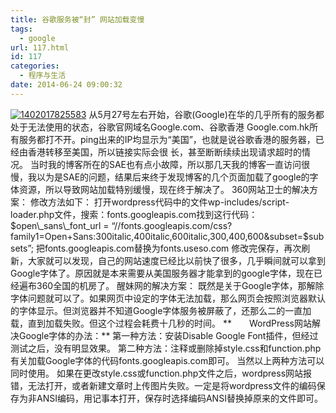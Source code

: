 ```yaml
---
title: 谷歌服务被“封” 网站加载变慢
tags:
  - google
url: 117.html
id: 117
categories:
  - 程序与生活
date: 2014-06-24 09:00:32
---
```


[![1402017825583](http://storage.veitor.net/uploads/2014/06/1402017825583.jpg)](http://storage.veitor.net/uploads/2014/06/1402017825583.jpg) 从5月27号左右开始，谷歌(Google)在华的几乎所有的服务都处于无法使用的状态，谷歌官网域名Google.com、谷歌香港 Google.com.hk所有服务都打不开。ping出来的IP均显示为“美国”，也就是说谷歌香港的服务器，已经由香港转移至美国，所以链接实际会很 长，甚至断断续续出现请求超时的情况。 当时我的博客所在的SAE也有点小故障，所以那几天我的博客一直访问很慢，我以为是SAE的问题，结果后来终于发现博客的几个页面加载了google的字体资源，所以导致网站加载特别缓慢，现在终于解决了。 360网站卫士的解决方案： 修改方法如下： 打开wordpress代码中的文件wp-includes/script-loader.php文件，搜索：fonts.googleapis.com找到这行代码： $open\_sans\_font_url = “//fonts.googleapis.com/css?family1=Open+Sans:300italic,400italic,600italic,300,400,600&subset=$subsets”; 把fonts.googleapis.com替换为fonts.useso.com 修改完保存，再次刷新，大家就可以发现，自己的网站速度已经比以前快了很多，几乎瞬间就可以拿到Google字体了。原因就是本来需要从美国服务器才能拿到的google字体，现在已经遍布360全国的机房了。 醒妹网的解决方案： 既然是关于Google字体，那解除字体问题就可以了。如果网页中设定的字体无法加载，那么网页会按照浏览器默认的字体显示。但浏览器并不知道Google字体服务被屏蔽了，还那么二的一直加载，直到加载失败。但这个过程会耗费十几秒的时间。 **　　WordPress网站解决Google字体的办法：** 第一种方法：安装Disable Google Font插件，但经过测试之后，没有明显效果。 第二种方法：注释或删除掉style.css和function.php有关加载Google字体的代码fonts.googleapis.com即可。 当然以上两种方法可以同时使用。 如果在更改style.css或function.php文件之后，wordpress网站报错，无法打开，或者新建文章时上传图片失败。一定是将wordpress文件的编码保存为非ANSI编码，用记事本打开，保存时选择编码ANSI替换掉原来的文件即可。